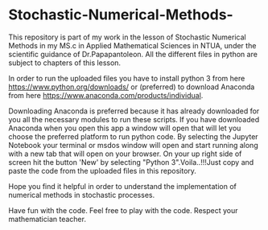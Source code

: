 # Stochastic-Numerical-Methods-

This repository is part of my work in the lesson of Stochastic Numerical Methods in my MS.c in Applied Mathematical Sciences in NTUA,
under the scientific guidance of Dr.Papapantoleon.
All the different files in python are subject to chapters of this lesson.

In order to run the uploaded files you have to install python 3 from here https://www.python.org/downloads/ or (preferred) to download Anaconda from
here https://www.anaconda.com/products/individual.


Downloading Anaconda is preferred because it has already downloaded for you all the necessary modules to run these scripts.
If you have downloaded Anaconda when you open this app a window will open that will let you choose the preferred platform to run python code.
By selecting the Jupyter Notebook your terminal or msdos window will open and start running  along with a new tab that will open on your browser.
On your up right side of screen hit the button 'New' by selecting "Python 3".Voila..!!!Just copy and paste the code from the uploaded files in this repository.

Hope you find it helpful in order to understand the implementation of numerical methods in stochastic processes.

Have fun with the code.
Feel free to play with the code.
Respect your mathematician teacher.




